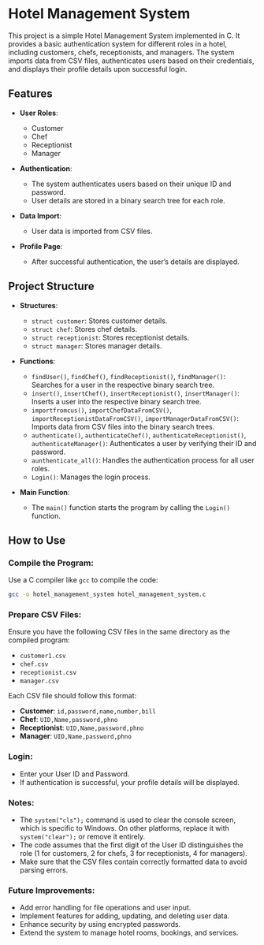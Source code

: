 # Hotel Management System

This project is a simple Hotel Management System implemented in C. It provides a basic authentication system for different roles in a hotel, including customers, chefs, receptionists, and managers. The system imports data from CSV files, authenticates users based on their credentials, and displays their profile details upon successful login.

## Features

- **User Roles**: 
  - Customer
  - Chef
  - Receptionist
  - Manager

- **Authentication**:
  - The system authenticates users based on their unique ID and password.
  - User details are stored in a binary search tree for each role.
  
- **Data Import**:
  - User data is imported from CSV files.
  
- **Profile Page**:
  - After successful authentication, the user’s details are displayed.

## Project Structure

- **Structures**: 
  - `struct customer`: Stores customer details.
  - `struct chef`: Stores chef details.
  - `struct receptionist`: Stores receptionist details.
  - `struct manager`: Stores manager details.

- **Functions**:
  - `findUser()`, `findChef()`, `findReceptionist()`, `findManager()`: Searches for a user in the respective binary search tree.
  - `insert()`, `insertChef()`, `insertReceptionist()`, `insertManager()`: Inserts a user into the respective binary search tree.
  - `importfromcus()`, `importChefDataFromCSV()`, `importReceptionistDataFromCSV()`, `importManagerDataFromCSV()`: Imports data from CSV files into the binary search trees.
  - `authenticate()`, `authenticateChef()`, `authenticateReceptionist()`, `authenticateManager()`: Authenticates a user by verifying their ID and password.
  - `aunthenticate_all()`: Handles the authentication process for all user roles.
  - `Login()`: Manages the login process.

- **Main Function**:
  - The `main()` function starts the program by calling the `Login()` function.

## How to Use

### Compile the Program: 
   Use a C compiler like `gcc` to compile the code:
   ```bash
   gcc -o hotel_management_system hotel_management_system.c 
   ```


### Prepare CSV Files:

Ensure you have the following CSV files in the same directory as the compiled program:

- `customer1.csv`
- `chef.csv`
- `receptionist.csv`
- `manager.csv`

Each CSV file should follow this format:

- **Customer**: `id,password,name,number,bill`
- **Chef**: `UID,Name,password,phno`
- **Receptionist**: `UID,Name,password,phno`
- **Manager**: `UID,Name,password,phno`

### Login:

- Enter your User ID and Password.
- If authentication is successful, your profile details will be displayed.

### Notes:

- The `system("cls");` command is used to clear the console screen, which is specific to Windows. On other platforms, replace it with `system("clear");` or remove it entirely.
- The code assumes that the first digit of the User ID distinguishes the role (1 for customers, 2 for chefs, 3 for receptionists, 4 for managers).
- Make sure that the CSV files contain correctly formatted data to avoid parsing errors.

### Future Improvements:

- Add error handling for file operations and user input.
- Implement features for adding, updating, and deleting user data.
- Enhance security by using encrypted passwords.
- Extend the system to manage hotel rooms, bookings, and services.
